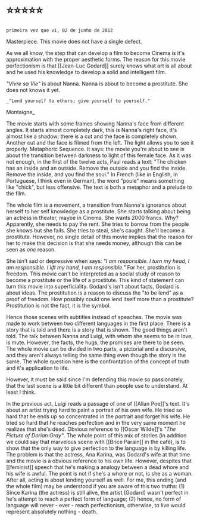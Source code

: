 # ⭐⭐⭐⭐⭐

	primeira vez que vi, 02 de junho de 2012

Masterpiece. This movie does not have a single defect.

As we all know, the step that can develop a film to become Cinema is it's approximation with the proper aesthetic forms. The reason for this movie perfectionism is that [[Jean-Luc Godard]] surely knows what art is all about and he used his knowledge to develop a solid and intelligent film.

_"Vivre sa Vie"_ is about Nanna. Nanna is about to become a prostitute. She does not knows it yet.

	_"Lend yourself to others; give yourself to yourself."  
Montaigne_

The movie starts with some frames showing Nanna's face from different angles. It starts almost completely dark, this is Nanna's right face, it's almost like a shadow; there is a cut and the face is completely shown. Another cut and the face is filmed from the left. The light allows you to see it properly. Metaphoric Sequence. It says: the movie you're about to see is about the transition between darkness to light of this female face. As it was not enough, in the first of the twelve acts, Paul reads a text: "The chicken has an inside and an outside. Remove the outside and you find the inside. Remove the inside, and you find the soul." In French (like in English, in Portuguese, I think even in German), the word "poule" means something like "chick", but less offensive. The text is both a metaphor and a prelude to the film.

The whole film is a movement, a transition from Nanna's ignorance about herself to her self knowledge as a prostitute. She starts talking about being an actress in theater, maybe in Cinema. She wants 2000 francs. Why? Apparently, she needs to pay the rent. She tries to borrow from the people she knows but she fails. She tries to steal, she's caught. She'll become a prostitute. However, no single detail of this movie implies that the reason for her to make this decision is that she needs money, although this can be seen as _one_ reason.

She isn't sad or depressive when says: _"I am responsible. I turn my head, I am responsible. I lift my hand, I am responsible."_ For her, prostitution is freedom. This movie can't be interpreted as a social study of reason to become a prostitute or the life of a prostitute. This kind of statement can turn this movie into superficiality. Godard's isn't about facts, Godard is about ideas. The prostitution is a reason to discuss the "to be lend" as a proof of freedom. How possibly could one lend itself more than a prostitute? Prostitution is not the fact, it is the symbol.

Hence those scenes with subtitles instead of speaches. The movie was made to work between two different languages in the first place. There is a story that is told and there is a story that is shown. The good things aren't told. The talk between Nanna and Luigi, with whom she seems to be in love, is mute. However, the facts, the hugs, the promises are there to be seen. The whole movie can be divided in two parts, a pictorial and a discursive, and they aren't always telling the same thing even though the story is the same. The whole question here is the confrontation of the concept of truth and it's application to life.

However, it must be said since I'm defending this movie so passionately, that the last scene is a little bit different than people use to understand. At least I think.

In the previous act, Luigi reads a passage of one of [[Allan Poe]]'s text. It's about an artist trying hard to paint a portrait of his own wife. He tried so hard that he ends up so concentrated in the portrait and forget his wife. He tried so hard that he reaches perfection and in the very same moment he realizes that she's dead. Obvious reference to [[Oscar Wilde]]'s _"The Picture of Dorian Gray"_. The whole point of this mix of stories (in addition we could say that marvelous scene with [[Brice Parain]] in the café), is to show that the only way to give perfection to the language is by killing life. The problem is that the actress, Ana Karina, was Godard's wife at that time and the movie is a obvious reference to his own life. However, despites that [[feminist]] speech that he's making a analogy between a dead whore and his wife is awful. The point is not if she's a whore or not, is she as a woman. After all, acting is about lending yourself as well. For me, this ending (and the whole film) may be understood if you are aware of this two truths: (1) Since Karina (the actress) is still alive, the artist (Godard) wasn't perfect in he's attempt to reach a perfect form of language; (2) hence, no form of language will never - ever - reach perfectionism, otherwise, to live would represent absolutely nothing - death.